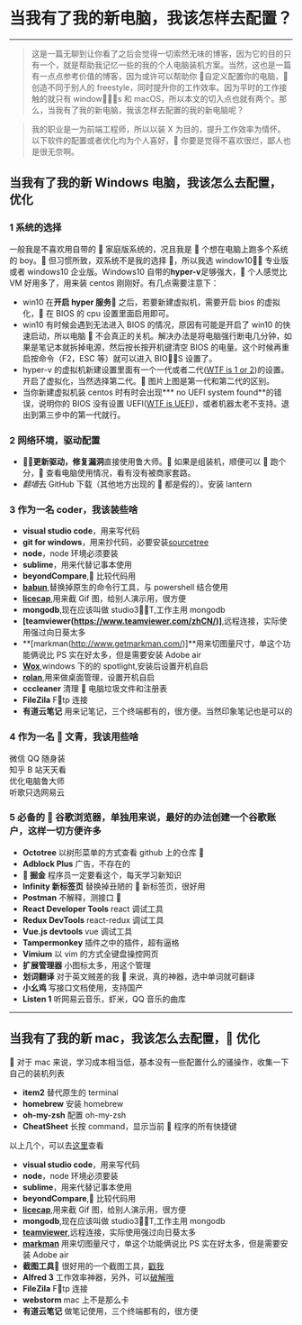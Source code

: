 # 当我有了我的新电脑，我该怎样去配置？

---

> 这是一篇无聊到让你看了之后会觉得一切索然无味的博客，因为它的目的只有一个，就是帮助我记忆一些的我的个人电脑装机方案。当然，这也是一篇有一点点参考价值的博客，因为或许可以帮助你  自定义配置你的电脑， 创造不同于别人的 freestyle，同时提升你的工作效率。因为平时的工作接触的就只有 windows 和 macOS，所以本文的切入点也就有两个。那么，当我有了我的新电脑，我该怎样去配置的我的新电脑呢？

> 我的职业是一为前端工程师，所以以装 X 为目的，提升工作效率为情怀。以下软件的配置或者优化均为个人喜好， 你要是觉得不喜欢很烂，鄙人也是很无奈啊。

## 当我有了我的新 Windows 电脑，我该怎么去配置，优化

### 1 系统的选择

一般我是不喜欢用自带的  家庭版系统的，况且我是  个想在电脑上跑多个系统的 boy。 但习惯所致，双系统不是我的选择 ，所以我选 window10 专业版或者 windows10 企业版。Windows10 自带的**hyper-v**足够强大， 个人感觉比 VM 好用多了，用来装 centos 刚刚好。有几点需要注意下：

* win10 在**开启 hyper 服务** 之后，若要新建虚拟机，需要开启 bios 的虚拟化， 在 BIOS 的 cpu 设置里面启用即可。
* win10 有时候会遇到无法进入 BIOS 的情况，原因有可能是开启了 win10 的快速启动，所以电脑  不会真正的关机。解决办法是将电脑强行断电几分钟，如果是笔记本就拆掉电源，然后按长按开机键清空 BIOS 的电量。这个时候再重启按命令（F2，ESC 等）就可以进入 BIOS 设置了。
* hyper-v 的虚拟机新建设置里面有一个一代或者二代([WTF is 1 or 2](https://docs.microsoft.com/en-us/windows-server/virtualization/hyper-v/plan/Should-I-create-a-generation-1-or-2-virtual-machine-in-Hyper-V))的设置。开启了虚拟化，当然选择第二代。
  图片上图是第一代和第二代的区别。
* 当你新建虚拟机装 centos 时有时会出现**\* no UEFI system found**的错误，说明你的 BIOS 没有设置 UEFI([WTF is UEFI](https://baike.baidu.com/item/UEFI/3556240?fr=aladdin))，或者机器太老不支持。退出到第三步中的第一代就行。

### 2 网络环境，驱动配置

* **更新驱动，修复漏洞**直接使用鲁大师。 如果是组装机，顺便可以  跑个分， 查看电脑使用情况，看有没有被商家套路。
* *翻墙*去 GitHub 下载（其他地方出现的  都是假的）。安装 lantern

### 3 作为一名 coder，我该装些啥

* **visual studio code**，用来写代码
* **git for windows**，用来抄代码，必要安装[sourcetree](https://www.sourcetreeapp.com/)
* **node**，node 环境必须要装
* **sublime**，用来代替记事本使用
* **beyondCompare**, 比较代码用
* **[babun](https://babun.github.io/index.html)**,替换掉原生的命令行工具，与 powershell 结合使用
* **[licecap](https://www.cockos.com/licecap/)**,用来截 Gif 图，给别人演示用，很方便
* **mongodb**,现在应该叫做 studio3T,工作主用 mongodb
* **[teamviewer(https://www.teamviewer.com/zhCN/)]**,远程连接，实际使用强过向日葵太多
* **[markman(http://www.getmarkman.com/)]**用来切图量尺寸，单这个功能俩说比 PS 实在好太多，但是需要安装 Adobe air
* **[Wox](http://www.getwox.com/)**,windows 下的的 spotlight,安装后设置开机自启
* **[rolan](https://www.irolan.com/)**,用来做桌面管理，设置开机自启
* **cccleaner** 清理  电脑垃圾文件和注册表
* **FileZila** Ftp 连接
* **有道云笔记** 用来记笔记，三个终端都有的，很方便。当然印象笔记也是可以的

### 4 作为一名  文青，我该用些啥

微信 QQ 随身装<br>
知乎 B 站天天看<br>
优化电脑鲁大师<br>
听歌只选网易云

### 5 必备的  谷歌浏览器，单独用来说，最好的办法创建一个谷歌账户，这样一切方便许多

* **Octotree** 以树形菜单的方式查看 github 上的仓库 
* **Adblock Plus** 广告，不存在的
* ** 掘金** 程序员一定要看这个，每天学习新知识
* **Infinity 新标签页** 替换掉丑陋的  新标签页，很好用
* **Postman** 不解释，测接口 
* **React Developer Tools** react 调试工具
* **Redux DevTools** react-redux 调试工具
* **Vue.js devtools** vue 调试工具
* **Tampermonkey** 插件之中的插件，超有逼格
* **Vimium** 以 vim 的方式全键盘操控网页
* **扩展管理器** 小图标太多，用这个管理
* **划词翻译** 对于英文贼差的我  来说，真的神器，选中单词就可翻译
* **小幺鸡** 写接口文档使用，支持国产
* **Listen 1** 听网易云音乐，虾米，QQ 音乐的曲库

---

## 当我有了我的新 mac，我该怎么去配置， 优化

 对于 mac 来说，学习成本相当低，基本没有一些配置什么的骚操作，收集一下自己的装机列表

* **item2** 替代原生的 terminal
* **homebrew** 安装 homebrew
* **oh-my-zsh** 配置 oh-my-zsh
* **CheatSheet** 长按 command，显示当前  程序的所有快捷键

以上几个，可以去[这里](http://blog.csdn.net/u013707249/article/details/76094937)查看

* **visual studio code**，用来写代码
* **node**，node 环境必须要装
* **sublime**，用来代替记事本使用
* **beyondCompare**, 比较代码用
* **[licecap](https://www.cockos.com/licecap/)**,用来截 Gif 图，给别人演示用，很方便
* **mongodb**,现在应该叫做 studio3T,工作主用 mongodb
* **[teamviewer](https://www.teamviewer.com/zhCN/)**,远程连接，实际使用强过向日葵太多
* **[markman](http://www.getmarkman.com/)** 用来切图量尺寸，单这个功能俩说比 PS 实在好太多，但是需要安装 Adobe air
* **截图工具** 很好用的一个截图工具，[戳我](http://jietu.qq.com/)
* **Alfred 3** 工作效率神器，另外，可以[破解哦](http://www.sdifen.com/alfred3.html)
* **FileZila** Ftp 连接
* **webstorm** mac 上不是那么卡
* **有道云笔记** 做笔记使用，三个终端都有的，很方便
